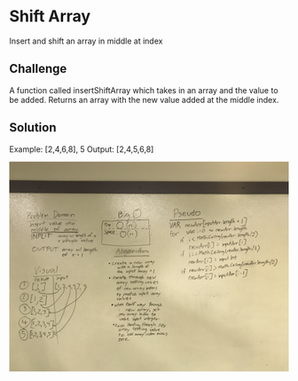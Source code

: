 # Shift Array
Insert and shift an array in middle at index

## Challenge
A function called insertShiftArray which takes in an array and the value to be added. 
Returns an array with the new value added at the middle index.

## Solution
Example: [2,4,6,8], 5
Output: [2,4,5,6,8]

![Whiteboard-Challenege02-ShiftArray](https://github.com/ChristinaGislason/Data-Structures-andAlgorithms/blob/master/Assets/Whiteboard-Challenge02-Img.jpg)
